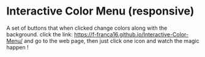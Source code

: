 # Interactive Color Menu (responsive)
A set of buttons that when clicked change colors along with the background.
click the link:  https://f-franca16.github.io/Interactive-Color-Menu/ and go to the web page, then just click one icon and watch the magic happen !
